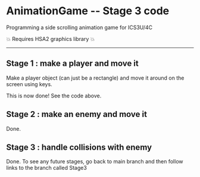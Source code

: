# AnimationGame -- Stage 3 code
Programming a side scrolling animation game for ICS3U/4C

:boom: Requires HSA2 graphics library :boom: 

----
## Stage 1 : make a player and move it

Make a player object (can just be a rectangle) and move it around on the screen using keys.


This is now done! See the code above.

## Stage 2 : make an enemy and move it

Done. 

## Stage 3 : handle collisions with enemy

Done. 
To see any future stages, go back to main branch and then follow links to the branch called Stage3
